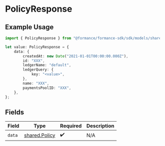 # PolicyResponse

## Example Usage

```typescript
import { PolicyResponse } from "@formance/formance-sdk/sdk/models/shared";

let value: PolicyResponse = {
    data: {
        createdAt: new Date("2021-01-01T00:00:00.000Z"),
        id: "XXX",
        ledgerName: "default",
        ledgerQuery: {
            key: "<value>",
        },
        name: "XXX",
        paymentsPoolID: "XXX",
    },
};
```

## Fields

| Field                                                 | Type                                                  | Required                                              | Description                                           |
| ----------------------------------------------------- | ----------------------------------------------------- | ----------------------------------------------------- | ----------------------------------------------------- |
| `data`                                                | [shared.Policy](../../../sdk/models/shared/policy.md) | :heavy_check_mark:                                    | N/A                                                   |